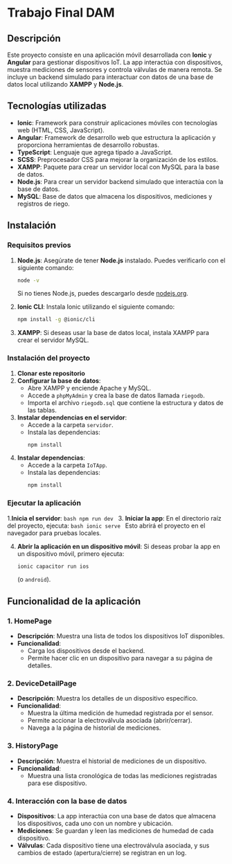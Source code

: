 # Trabajo Final DAM

## Descripción
Este proyecto consiste en una aplicación móvil desarrollada con **Ionic** y **Angular** para gestionar dispositivos IoT. La app interactúa con dispositivos, muestra mediciones de sensores y controla válvulas de manera remota. Se incluye un backend simulado para interactuar con datos de una base de datos local utilizando **XAMPP** y **Node.js**.

## Tecnologías utilizadas
- **Ionic**: Framework para construir aplicaciones móviles con tecnologías web (HTML, CSS, JavaScript).
- **Angular**: Framework de desarrollo web que estructura la aplicación y proporciona herramientas de desarrollo robustas.
- **TypeScript**: Lenguaje que agrega tipado a JavaScript.
- **SCSS**: Preprocesador CSS para mejorar la organización de los estilos.
- **XAMPP**: Paquete para crear un servidor local con MySQL para la base de datos.
- **Node.js**: Para crear un servidor backend simulado que interactúa con la base de datos.
- **MySQL**: Base de datos que almacena los dispositivos, mediciones y registros de riego.

## Instalación

### Requisitos previos
1.  **Node.js**: Asegúrate de tener **Node.js** instalado. Puedes verificarlo con el siguiente comando:
    ```bash
    node -v
    ```
    Si no tienes Node.js, puedes descargarlo desde [nodejs.org](https://nodejs.org/).

2.  **Ionic CLI**: Instala Ionic utilizando el siguiente comando:
    ```bash
    npm install -g @ionic/cli
    ```

3.  **XAMPP**: Si deseas usar la base de datos local, instala XAMPP para crear el servidor MySQL.

### Instalación del proyecto
1.  **Clonar este repositorio**
2.  **Configurar la base de datos**:
    - Abre XAMPP y enciende Apache y MySQL.
    - Accede a `phpMyAdmin` y crea la base de datos llamada `riegodb`.
    - Importa el archivo `riegodb.sql` que contiene la estructura y datos de las tablas.
3.  **Instalar dependencias en el servidor**:
    - Accede a la carpeta `servidor`.
    - Instala las dependencias:
      ```bash
      npm install
      ```
4.  **Instalar dependencias**:
    - Accede a la carpeta `IoTApp`.
    - Instala las dependencias:
      ```bash
      npm install
      ```

### Ejecutar la aplicación


1.**Inicia el servidor**:
    ```bash
    npm run dev
    ```
3.  **Iniciar la app**:
    En el directorio raíz del proyecto, ejecuta:
    ```bash
    ionic serve
    ```
    Esto abrirá el proyecto en el navegador para pruebas locales.

4.  **Abrir la aplicación en un dispositivo móvil**:
    Si deseas probar la app en un dispositivo móvil, primero ejecuta:
    ```bash
    ionic capacitor run ios
    ```
    (o `android`).

## Funcionalidad de la aplicación

### 1. HomePage
- **Descripción**: Muestra una lista de todos los dispositivos IoT disponibles.
- **Funcionalidad**:
    - Carga los dispositivos desde el backend.
    - Permite hacer clic en un dispositivo para navegar a su página de detalles.

### 2. DeviceDetailPage
- **Descripción**: Muestra los detalles de un dispositivo específico.
- **Funcionalidad**:
    - Muestra la última medición de humedad registrada por el sensor.
    - Permite accionar la electroválvula asociada (abrir/cerrar).
    - Navega a la página de historial de mediciones.

### 3. HistoryPage
- **Descripción**: Muestra el historial de mediciones de un dispositivo.
- **Funcionalidad**:
    - Muestra una lista cronológica de todas las mediciones registradas para ese dispositivo.

### 4. Interacción con la base de datos
- **Dispositivos**: La app interactúa con una base de datos que almacena los dispositivos, cada uno con un nombre y ubicación.
- **Mediciones**: Se guardan y leen las mediciones de humedad de cada dispositivo.
- **Válvulas**: Cada dispositivo tiene una electroválvula asociada, y sus cambios de estado (apertura/cierre) se registran en un log.
